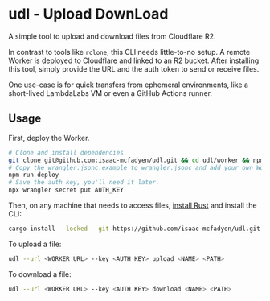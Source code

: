 # udl - Upload DownLoad

A simple tool to upload and download files from Cloudflare R2.

In contrast to tools like `rclone`, this CLI needs little-to-no setup.
A remote Worker is deployed to Cloudflare and linked to an R2 bucket.
After installing this tool, simply provide the URL and the auth token to send or receive files.

One use-case is for quick transfers from ephemeral environments, like a short-lived LambdaLabs VM or even a GitHub Actions runner.

## Usage

First, deploy the Worker.

```sh
# Clone and install dependencies.
git clone git@github.com:isaac-mcfadyen/udl.git && cd udl/worker && npm i
# Copy the wrangler.jsonc.example to wrangler.jsonc and add your own Worker name and zone, then...
npm run deploy
# Save the auth key, you'll need it later.
npx wrangler secret put AUTH_KEY
```

Then, on any machine that needs to access files, [install Rust](https://www.rust-lang.org/tools/install) and install the CLI:

```bash
cargo install --locked --git https://github.com/isaac-mcfadyen/udl.git
```

To upload a file:

```bash
udl --url <WORKER URL> --key <AUTH KEY> upload <NAME> <PATH>
```

To download a file:

```bash
udl --url <WORKER URL> --key <AUTH KEY> download <NAME> <PATH>
```
